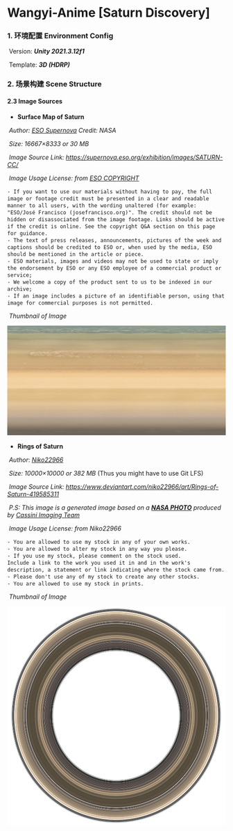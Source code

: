 # Wangyi-Anime [Saturn Discovery]



### 1. 环境配置 Environment Config

​    Version: ***Unity 2021.3.12f1*** 

​	Template: ***3D (HDRP)***



### 2. 场景构建 Scene Structure



#### 2.3 Image Sources

- **Surface Map of Saturn**

​	*Author: [ESO Supernova](https://supernova.eso.org/exhibition/images/SATURN-CC/)*	*Credit: NASA*

​	*Size: 16667×8333 or 30 MB*

​	*Image Source Link: https://supernova.eso.org/exhibition/images/SATURN-CC/*

​	*Image Usage License:	from [ESO COPYRIGHT](https://www.eso.org/public/outreach/copyright/)*

```
- If you want to use our materials without having to pay, the full image or footage credit must be presented in a clear and readable manner to all users, with the wording unaltered (for example: "ESO/José Francisco (josefrancisco.org)". The credit should not be hidden or disassociated from the image footage. Links should be active if the credit is online. See the copyright Q&A section on this page for guidance.
- The text of press releases, announcements, pictures of the week and captions should be credited to ESO or, when used by the media, ESO should be mentioned in the article or piece. 
- ESO materials, images and videos may not be used to state or imply the endorsement by ESO or any ESO employee of a commercial product or service;
- We welcome a copy of the product sent to us to be indexed in our archive;
- If an image includes a picture of an identifiable person, using that image for commercial purposes is not permitted.
```

​	*Thumbnail of Image*

![ESO-SATURN-CC](./README/ESO-SATURN-CC.jpg)



- **Rings of Saturn** 

​	*Author*: *[Niko22966](https://www.deviantart.com/niko22966)* 

​	*Size: 10000×10000 or 382 MB* (Thus you might have to use Git LFS)

​	*Image Source Link: https://www.deviantart.com/niko22966/art/Rings-of-Saturn-419585311*

​	*P.S: This image is a generated image based on a **[NASA PHOTO](https://photojournal.jpl.nasa.gov/catalog/PIA08389)** produced by [Cassini Imaging Team](http://ciclops.org/)*

​	*Image Usage License:	from Niko22966*

```
- You are allowed to use my stock in any of your own works.
- You are allowed to alter my stock in any way you please.
- If you use my stock, please comment on the stock used.
Include a link to the work you used it in and in the work's description, a statement or link indicating where the stock came from.
- Please don't use any of my stock to create any other stocks.
- You are allowed to use my stock in prints.
```

​	*Thumbnail of Image*

![ESO-SATURN-CC](./README/Niko22966-Saturn-Ring.jpg)

